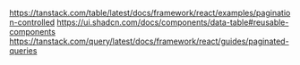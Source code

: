 https://tanstack.com/table/latest/docs/framework/react/examples/pagination-controlled
https://ui.shadcn.com/docs/components/data-table#reusable-components
https://tanstack.com/query/latest/docs/framework/react/guides/paginated-queries
